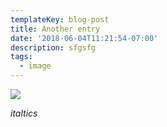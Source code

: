```yaml
---
templateKey: blog-post
title: Another entry
date: '2018-06-04T11:21:54-07:00'
description: sfgsfg
tags:
  - image
---
```

![](/img/chemex.jpg)

_italtics_
